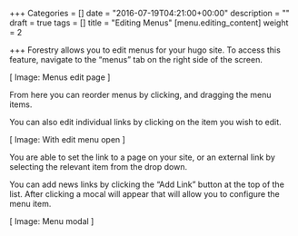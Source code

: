 +++
Categories = []
date = "2016-07-19T04:21:00+00:00"
description = ""
draft = true
tags = []
title = "Editing Menus"
[menu.editing_content]
weight = 2

+++
Forestry allows you to edit menus for your hugo site. To access this feature, navigate to the “menus” tab on the right side of the screen.

[ Image: Menus edit page ]

From here you can reorder menus by clicking, and dragging the menu items.

You can also edit individual links by clicking on the item you wish to edit.

[ Image: With edit menu open ]

You are able to set the link to a page on your site, or an external link by selecting the relevant item from the drop down.

You can add news links by clicking the “Add Link” button at the top of the list. After clicking a mocal will appear that will allow you to configure the menu item.

[ Image: Menu modal ]
